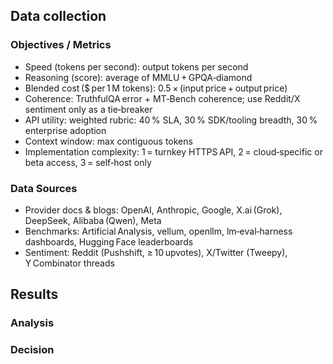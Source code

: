 ## Data collection
### Objectives / Metrics
* Speed (tokens per second): output tokens per second 
* Reasoning (score): average of MMLU + GPQA‑diamond 
* Blended cost ($ per 1 M tokens): 0.5 × (input price + output price)
* Coherence: TruthfulQA error + MT‑Bench coherence; use Reddit/X sentiment only as a tie‑breaker
* API utility: weighted rubric: 40 % SLA, 30 % SDK/tooling breadth, 30 % enterprise adoption
* Context window: max contiguous tokens 
* Implementation complexity: 1 = turnkey HTTPS API, 2 = cloud‑specific or beta access, 3 = self‑host only

### Data Sources
* Provider docs & blogs: OpenAI, Anthropic, Google, X.ai (Grok), DeepSeek, Alibaba (Qwen), Meta
* Benchmarks: Artificial Analysis, vellum, openllm, lm‑eval‑harness dashboards, Hugging Face leaderboards
* Sentiment: Reddit (Pushshift, ≥ 10 upvotes), X/Twitter (Tweepy), Y Combinator threads

## Results

### Analysis

### Decision